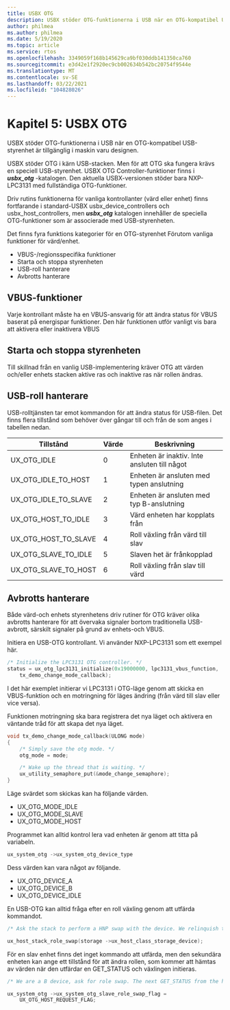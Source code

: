 ```yaml
---
title: USBX OTG
description: USBX stöder OTG-funktionerna i USB när en OTG-kompatibel USB-styrenhet är tillgänglig i maskin varu designen.
author: philmea
ms.author: philmea
ms.date: 5/19/2020
ms.topic: article
ms.service: rtos
ms.openlocfilehash: 3349059f168b145629ca9bf030ddb141350ca760
ms.sourcegitcommit: e3d42e1f2920ec9cb002634b542bc20754f9544e
ms.translationtype: MT
ms.contentlocale: sv-SE
ms.lasthandoff: 03/22/2021
ms.locfileid: "104828026"
---
```

# <a name="chapter-5-usbx-otg"></a>Kapitel 5: USBX OTG

USBX stöder OTG-funktionerna i USB när en OTG-kompatibel USB-styrenhet är tillgänglig i maskin varu designen.

USBX stöder OTG i kärn USB-stacken. Men för att OTG ska fungera krävs en speciell USB-styrenhet. USBX OTG Controller-funktioner finns i ***usbx_otg*** -katalogen. Den aktuella USBX-versionen stöder bara NXP-LPC3131 med fullständiga OTG-funktioner.

Driv rutins funktionerna för vanliga kontrollanter (värd eller enhet) finns fortfarande i standard-USBX usbx_device_controllers och usbx_host_controllers, men ***usbx_otg*** katalogen innehåller de speciella OTG-funktioner som är associerade med USB-styrenheten.

Det finns fyra funktions kategorier för en OTG-styrenhet Förutom vanliga funktioner för värd/enhet.

- VBUS-/regionsspecifika funktioner
- Starta och stoppa styrenheten
- USB-roll hanterare
- Avbrotts hanterare

## <a name="vbus-functions"></a>VBUS-funktioner

Varje kontrollant måste ha en VBUS-ansvarig för att ändra status för VBUS baserat på energispar funktioner. Den här funktionen utför vanligt vis bara att aktivera eller inaktivera VBUS

## <a name="start-and-stop-the-controller"></a>Starta och stoppa styrenheten

Till skillnad från en vanlig USB-implementering kräver OTG att värden och/eller enhets stacken aktive ras och inaktive ras när rollen ändras.

## <a name="usb-role-manager"></a>USB-roll hanterare

USB-rolltjänsten tar emot kommandon för att ändra status för USB-filen. Det finns flera tillstånd som behöver över gångar till och från de som anges i tabellen nedan.

| Tillstånd                    | Värde | Beskrivning                                           |
| ------------------------ | ----- | ----------------------------------------------------- |
| UX_OTG_IDLE            | 0     | Enheten är inaktiv. Inte ansluten till något |
| UX_OTG_IDLE_TO_HOST  | 1     | Enheten är ansluten med typen anslutning             |
| UX_OTG_IDLE_TO_SLAVE | 2     | Enheten är ansluten med typ B-anslutning             |
| UX_OTG_HOST_TO_IDLE  | 3     | Värd enheten har kopplats från                          |
| UX_OTG_HOST_TO_SLAVE | 4     | Roll växling från värd till slav                          |
| UX_OTG_SLAVE_TO_IDLE | 5     | Slaven het är frånkopplad                          |
| UX_OTG_SLAVE_TO_HOST | 6     | Roll växling från slav till värd                          |

## <a name="interrupt-handlers"></a>Avbrotts hanterare

Både värd-och enhets styrenhetens driv rutiner för OTG kräver olika avbrotts hanterare för att övervaka signaler bortom traditionella USB-avbrott, särskilt signaler på grund av enhets-och VBUS.

Initiera en USB-OTG kontrollant. Vi använder NXP-LPC3131 som ett exempel här.

```C
/* Initialize the LPC3131 OTG controller. */
status = ux_otg_lpc3131_initialize(0x19000000, lpc3131_vbus_function,
    tx_demo_change_mode_callback);
```

I det här exemplet initierar vi LPC3131 i OTG-läge genom att skicka en VBUS-funktion och en motringning för läges ändring (från värd till slav eller vice versa).

Funktionen motringning ska bara registrera det nya läget och aktivera en väntande tråd för att skapa det nya läget.

```C
void tx_demo_change_mode_callback(ULONG mode)
{
    /* Simply save the otg mode. */
    otg_mode = mode;

    /* Wake up the thread that is waiting. */
    ux_utility_semaphore_put(&mode_change_semaphore);
}
```

Läge svärdet som skickas kan ha följande värden.

- UX_OTG_MODE_IDLE
- UX_OTG_MODE_SLAVE
- UX_OTG_MODE_HOST

Programmet kan alltid kontrol lera vad enheten är genom att titta på variabeln.

```C
ux_system_otg ->ux_system_otg_device_type
```

Dess värden kan vara något av följande.

- UX_OTG_DEVICE_A
- UX_OTG_DEVICE_B
- UX_OTG_DEVICE_IDLE

En USB-OTG kan alltid fråga efter en roll växling genom att utfärda kommandot.

```C
/* Ask the stack to perform a HNP swap with the device. We relinquish the host role to A device. */

ux_host_stack_role_swap(storage ->ux_host_class_storage_device);
```

För en slav enhet finns det inget kommando att utfärda, men den sekundära enheten kan ange ett tillstånd för att ändra rollen, som kommer att hämtas av värden när den utfärdar en GET_STATUS och växlingen initieras.

```C
/* We are a B device, ask for role swap. The next GET_STATUS from the host will get the status change and do the HNP. */

ux_system_otg ->ux_system_otg_slave_role_swap_flag =
    UX_OTG_HOST_REQUEST_FLAG;
```
